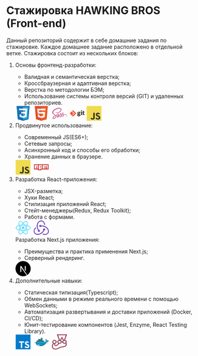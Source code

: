 ﻿# Стажировка HAWKING BROS (Front-end)
 Данный репозиторий содержит в себе домашние задания по стажировке. Каждое домашнее задание расположено в отдельной ветке.
 Стажировка состоит из нескольких блоков:
 <ol>
 <li>Основы фронтенд-разработки:</li>
 <ul>
   <li>Валидная и семантическая верстка;</li>
   <li>Кроссбраузерная и адаптивная верстка;</li>
   <li>Верстка по методологии БЭМ;</li>
   <li>Использование системы контроля версий (GIT) и удаленных репозиториев.</li>
 </ul>
   <div>
    <img src="https://github.com/devicons/devicon/blob/master/icons/css3/css3-original.svg"  title="CSS3" alt="CSS" width="40" height="40"/>&nbsp;
    <img src="https://github.com/devicons/devicon/blob/master/icons/html5/html5-original.svg" title="HTML5" alt="HTML" width="40" height="40"/>&nbsp;
    <img src=https://github.com/devicons/devicon/blob/master/icons/sass/sass-original.svg title="SASS" alt="SASS" width="40" height="40"/>&nbsp;
    <img src="https://github.com/devicons/devicon/blob/master/icons/git/git-original-wordmark.svg" title="Git" **alt="Git" width="40" height="40"/>
    <img src="https://github.com/devicons/devicon/blob/master/icons/javascript/javascript-original.svg" title="JavaScript" alt="JavaScript" width="40"             height="40"/>&nbsp;
   </div>
<li>Продвинутое использование:</li>
   <ul>
    <li>Современный JS(ES6+);</li>
    <li>Сетевые запросы;</li>
    <li>Асинхронный код и способы его обработки;</li>
    <li>Хранение данных в браузере.</li>
   </ul>
   <div>
    <img src="https://github.com/devicons/devicon/blob/master/icons/javascript/javascript-original.svg" title="JavaScript" alt="JavaScript" width="40" height="40"/>&nbsp;
    <img src="https://github.com/devicons/devicon/blob/master/icons/npm/npm-original-wordmark.svg" title="npm" alt="npm" width="40" height="40"/>&nbsp;
   </div>
   <li>Разработка React-приложения:</li>
   <ul>
    <li>JSX-разметка;</li>
    <li>Хуки React;</li>
    <li>Стилизация приложений React;</li>
    <li>Стейт-менеджеры(Redux, Redux Toolkit);</li>
    <li>Работа с формами.</li>
   </ul>
   <div>
    <img src="https://github.com/devicons/devicon/blob/master/icons/react/react-original.svg" title="React" alt="React" width="40" height="40"/>&nbsp;
    <img src="https://github.com/devicons/devicon/blob/master/icons/redux/redux-original.svg" title="Redux" alt="Redux" width="40" height="40"/>&nbsp;
   </div>
 </li>Разработка Next.js приложения:</li>
   <ul>
    <li>Преимущества и практика применения Next.js;</li>
    <li>Серверный рендеринг.</li>
   </ul>
   <div>
    <img src="https://github.com/devicons/devicon/blob/master/icons/nextjs/nextjs-original.svg" title="NextJS" alt="NextJS" width="40" height="40"/>&nbsp;
   </div>
   <li>Дополнительные навыки:</li>
   <ul>
    <li>Статическая типизация(Typescript);</li>
    <li>Обмен данными в режиме реального времени с помощью WebSockets;</li>
    <li>Автоматизация развертывания и доставки приложений (Docker, CI/CD);</li>
    <li>Юнит-тестирование компонентов (Jest, Enzyme, React Testing Library).</li>
   </ul>
   <div>
    <img src="https://github.com/devicons/devicon/blob/master/icons/typescript/typescript-original.svg" alt="TypeScript" width="40" height="40"/>&nbsp;
    <img src="https://github.com/devicons/devicon/blob/master/icons/docker/docker-original.svg" title="Docker" alt="Docker" width="40" height="40"/>&nbsp;
    <img src="https://github.com/devicons/devicon/blob/master/icons/jest/jest-plain.svg" title="Jest" alt="Jest" width="40" height="40"/>&nbsp;
   </div>
</ol>
